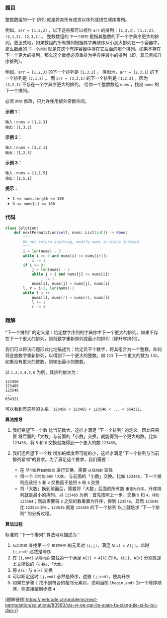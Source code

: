 ### 题目

整数数组的一个 排列  就是将其所有成员以序列或线性顺序排列。

例如，`arr = [1,2,3]` ，以下这些都可以视作 `arr` 的排列：`[1,2,3]、[1,3,2]、[3,1,2]、[2,3,1]` 。
整数数组的 `下一个排列` 是指其整数的下一个字典序更大的排列。更正式地，如果数组的所有排列根据其字典顺序从小到大排列在一个容器中，那么数组的 `下一个排列` 就是在这个有序容器中排在它后面的那个排列。如果不存在下一个更大的排列，那么这个数组必须重排为字典序最小的排列（即，其元素按升序排列）。

例如，`arr = [1,2,3]` 的下一个排列是 `[1,3,2]` 。
类似地，`arr = [2,3,1]` 的下一个排列是 `[3,1,2]` 。
而 `arr = [3,2,1]` 的下一个排列是 `[1,2,3]` ，因为 `[3,2,1]` 不存在一个字典序更大的排列。
给你一个整数数组 `nums` ，找出 `nums` 的下一个排列。

必须 `原地` 修改，只允许使用额外常数空间。

 

**示例 1：**

```
输入：nums = [1,2,3]
输出：[1,3,2]
```

**示例 2：**

```
输入：nums = [3,2,1]
输出：[1,2,3]
```

**示例 3：**

```
输入：nums = [1,1,5]
输出：[1,5,1]
``` 

**提示：**

- `1 <= nums.length <= 100`
- `0 <= nums[i] <= 100`

### 代码

```python
class Solution:
    def nextPermutation(self, nums: List[int]) -> None:
        """
        Do not return anything, modify nums in-place instead.
        """
        i = len(nums) - 2
        while i >= 0 and nums[i] >= nums[i+1]:
            i -= 1
        if i >= 0:
            j = len(nums) - 1
            while j > i and nums[j] <= nums[i]:
                j -= 1
            nums[i], nums[j] = nums[j], nums[i]
        l, r = i+1, len(nums)-1
        while l < r:
            nums[l], nums[r] = nums[r], nums[l]
            l += 1
            r -= 1
```

### 题解

“下一个排列” 的定义是：给定数字序列的字典序中下一个更大的排列。如果不存在下一个更大的排列，则将数字重新排列成最小的排列（即升序排列）。

我们可以将该问题形式化地描述为：给定若干个数字，将其组合为一个整数。如何将这些数字重新排列，以得到下一个更大的整数。如 `123` 下一个更大的数为 `132`。如果没有更大的整数，则输出最小的整数。

以 `1,2,3,4,5,6` 为例，其排列依次为：

```
123456
123465
123546
...
654321
```

可以看到有这样的关系：`123456 < 123465 < 123546 < ... < 654321`。

**算法推导**

1. 我们希望下一个数 比当前数大，这样才满足 “下一个排列” 的定义。因此只需要 将后面的「大数」与前面的「小数」交换，就能得到一个更大的数。比如 `123456`，将 `5` 和 `6` 交换就能得到一个更大的数 `123465`。

2. 我们还希望下一个数 增加的幅度尽可能的小，这样才满足“下一个排列与当前排列紧邻“的要求。为了满足这个要求，我们需要：
    - 在 `尽可能靠右的低位` 进行交换，需要 `从后向前` 查找
    - 将一个 `尽可能小的「大数」` 与前面的「小数」交换。比如 `123465`，下一个排列应该把 `5` 和 `4` 交换而不是把 `6` 和 `4` 交换
    - 将「大数」换到前面后，需要将「大数」后面的所有数 `重置为升序`，升序排列就是最小的排列。以 `123465` 为例：首先按照上一步，交换 `5` 和 `4，得到` `123564`；然后需要将 `5` 之后的数重置为升序，得到 `123546`。显然 `123546` 比 `123564` `更小，123546` 就是 `123465` 的下一个排列
以上就是求 “下一个排列” 的分析过程。

**算法过程**

标准的 “下一个排列” 算法可以描述为：

1. `从后向前` 查找第一个 `相邻升序` 的元素对 `(i,j)`，满足 `A[i] < A[j]`。此时 `[j,end)` 必然是降序
2. 在 `[j,end)` `从后向前` 查找第一个满足 `A[i] < A[k]` 的 `k`。`A[i]`、`A[k]` 分别就是上文所说的`「小数」`、`「大数」`
3. 将 `A[i]` 与 `A[k]` 交换
4. 可以断定这时 `[j,end)` 必然是降序，逆置 `[j,end)`，使其升序
5. 如果在步骤 `1` 找不到符合的相邻元素对，说明当前 `[begin,end)` 为一个降序顺序，则直接跳到步骤 `4`

[题解链接]https://leetcode.cn/problems/next-permutation/solutions/80560/xia-yi-ge-pai-lie-suan-fa-xiang-jie-si-lu-tui-dao-/)
